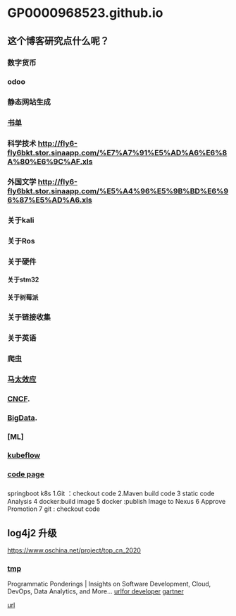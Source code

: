# GP0000968523.github.io
## 这个博客研究点什么呢？
### 数字货币
### odoo
### 静态网站生成
### [书单](https://github.com/GP0000968523/GP0000968523.github.io/blob/main/books.md)
### 科学技术 http://fly6-fly6bkt.stor.sinaapp.com/%E7%A7%91%E5%AD%A6%E6%8A%80%E6%9C%AF.xls
### 外国文学 http://fly6-fly6bkt.stor.sinaapp.com/%E5%A4%96%E5%9B%BD%E6%96%87%E5%AD%A6.xls


### 关于kali
### 关于Ros
### 关于硬件
####  关于stm32
####  关于树莓派
###  关于链接收集
###  关于英语
###  爬虫
### [马太效应](https://wiki.mbalib.com/wiki/%E9%A9%AC%E5%A4%AA%E6%95%88%E5%BA%94)

### [CNCF](https://github.com/GP0000968523/GP0000968523.github.io/blob/main/CNCF.md).
### [BigData](https://github.com/GP0000968523/GP0000968523.github.io/blob/main/BigData.md).
### [ML]
### [kubeflow](https://www.kubeflow.org/)
### [code page](https://github.com/GP0000968523/GP0000968523.github.io/blob/main/coder_page.html)

###
springboot k8s
1.Git ：checkout code
2.Maven build code 
3 static code Analysis
4 docker:build image
5 docker :publish Image to Nexus
6 Approve Promotion
7 git : checkout code


## log4j2 升级




https://www.oschina.net/project/top_cn_2020


### [tmp](https://github.com/GP0000968523/GP0000968523.github.io/blob/main/tmp.md)


Programmatic Ponderings | Insights on Software Development, Cloud, DevOps, Data Analytics, and More…
[urlfor developer](https://programmaticponderings.com)
[gartner](https://www.gartner.com/en)


[url](https://github.com/GP0000968523/GP0000968523.github.io/blob/main/url.md)
